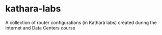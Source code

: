 # kathara-labs
A collection of router configurations (in Katharà labs) created during the Internet and Data Centers course
